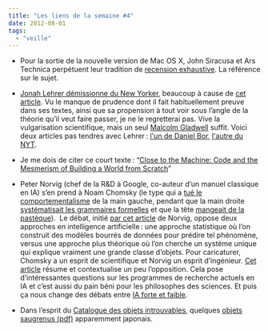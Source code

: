 ```yaml
---
title: "Les liens de la semaine #4"
date: 2012-08-01
tags:
  - "veille"
---
```


- Pour la sortie de la nouvelle version de Mac OS X, John Siracusa et Ars Technica perpétuent leur tradition de [recension exhaustive](http://arstechnica.com/apple/2012/07/os-x-10-8/). La référence sur le sujet.

- [Jonah Lehrer démissionne du New Yorker](http://mediadecoder.blogs.nytimes.com/2012/07/30/jonah-lehrer-resigns-from-new-yorker-after-making-up-dylan-quotes-for-his-book), beaucoup à cause de [cet article](http://www.tabletmag.com/jewish-news-and-politics/107779/jonah-lehrers-deceptions?all=1). Vu le manque de prudence dont il fait habituellement preuve dans ses textes, ainsi que sa propension à tout voir sous l’angle de la théorie qu’il veut faire passer, je ne le regretterai pas. Vive la vulgarisation scientifique, mais un seul [Malcolm Gladwell](http://en.wikipedia.org/wiki/Malcolm_gladwell) suffit. Voici deux articles pas tendres avec Lehrer : [l'un de Daniel Bor](http://www.danielbor.com/lehrerandsciencewriting/), [l'autre du NYT](http://www.nytimes.com/2012/05/13/books/review/imagine-by-jonah-lehrer.html?_r=3&pagewanted=all).

- Je me dois de citer ce court texte : “[Close to the Machine: Code and the Mesmerism of Building a World from Scratch](http://www.brainpickings.org/index.php/2012/07/26/close-to-the-machine-ellen-ullman/)”

- Peter Norvig (chef de la R&D à Google, co-auteur d’un manuel classique en IA) s’en prend à Noam Chomsky (le type qui a [tué le comportementalisme](http://www.chomsky.info/articles/1967----.htm) de la main gauche, pendant que la main droite [systématisait les grammaires formelles](http://en.wikipedia.org/wiki/Chomsky_hierarchy) et que la tête [mangeait de la pastèque](http://media.sundancechannel.com/UPLOADS/blog/wordpress/images/matthewrodriguez/noam_noam.jpg)).  Le débat, initié [par cet article](http://norvig.com/chomsky.html) de Norvig, oppose deux approches en intelligence artificielle : une approche statistique où l’on construit des modèles bourrés de données pour prédire tel phénomène, versus une approche plus théorique où l’on cherche un système unique qui explique vraiment une grande classe d’objets. Pour caricaturer, Chomsky a un esprit de scientifique et Norvig un esprit d’ingénieur. [Cet article](http://www.tor.com/blogs/2011/06/norvig-vs-chomsky-and-the-fight-for-the-future-of-ai) résume et contextualise un peu l’opposition. Cela pose d’intéressantes questions sur les programmes de recherche actuels en IA et c’est aussi du pain béni pour les philosophes des sciences. Et puis ça nous change des débats entre [IA forte et faible](http://en.wikipedia.org/wiki/Strong_ai).

- Dans l’esprit du [Catalogue des objets introuvables](http://www.slideshare.net/fannyaparicio/catalogue-dobjets-introuvables-6701877), quelques [objets saugrenus (pdf)](http://grouplab.cpsc.ucalgary.ca/saul/hci_topics/pdf_files/psychopathology-useless.pdf) apparemment japonais.
